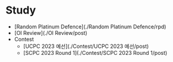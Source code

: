 # Study

- [Random Platinum Defence](./Random Platinum Defence/rpd)
- [OI Review](./OI Review/post)
- Contest
    - [UCPC 2023 예선](./Contest/UCPC 2023 예선/post)
    - [SCPC 2023 Round 1](./Contest/SCPC 2023 Round 1/post)